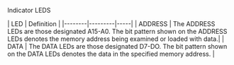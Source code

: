 Indicator LEDS

| LED | Definition |
|--------|---------|-----|
| ADDRESS | The ADDRESS LEDs are those designated A15-A0. The bit pattern shown on the ADDRESS LEDs denotes the memory address being examined or loaded with data.|
| DATA | The DATA LEDs are those designated D7-DO. The bit pattern shown on the DATA LEDs denotes the data in the specified memory address. |
 
